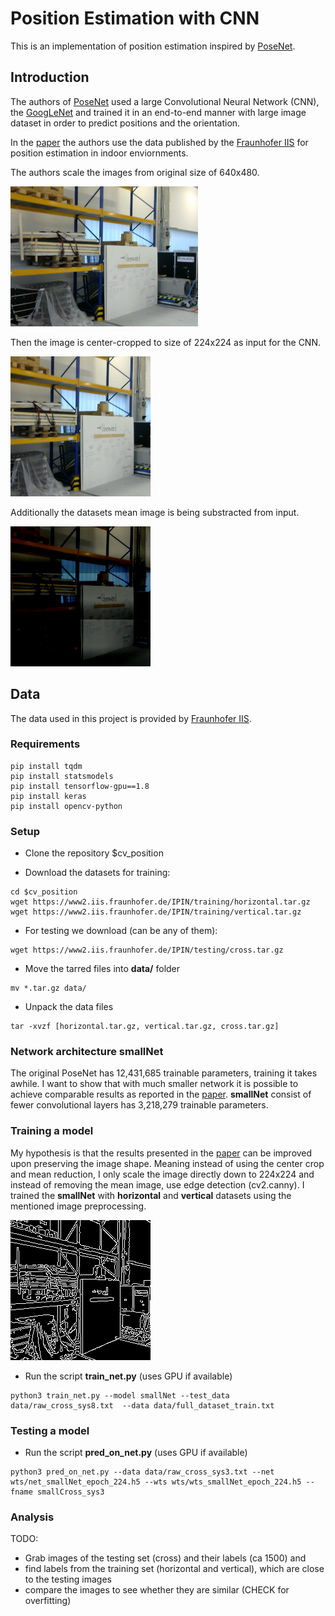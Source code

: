 # Position Estimation with CNN
This is an implementation of position estimation inspired by [PoseNet](http://mi.eng.cam.ac.uk/projects/relocalisation/).

## Introduction
 The authors of [PoseNet](https://www.cv-foundation.org/openaccess/content_iccv_2015/papers/Kendall_PoseNet_A_Convolutional_ICCV_2015_paper.pdf) used a large Convolutional Neural Network (CNN), the [GoogLeNet](https://www.cs.unc.edu/~wliu/papers/GoogLeNet.pdf) and trained it in an end-to-end manner with large image dataset in order to predict positions and the orientation.
 
 In the [paper](https://www.mad.tf.fau.de/files/2018/07/Evaluation-Criteria-for-Inside-Out-Indoor-Positioning-Systems-based-on-Machine-Learning.pdf) the authors use the data published by the [Fraunhofer IIS](https://www.iis.fraunhofer.de/en/ff/lv/dataanalytics/tech/opt/warehouse.html) for position estimation in indoor enviornments. 

The authors scale the images from original size of 640x480. 

![Initial image](/pictures/img2.png)

Then the image is center-cropped to size of 224x224 as input for the CNN.

![Center cropped](/pictures/img3.png)

Additionally the datasets mean image is being substracted from input.

![Final image](/pictures/img4.png)

## Data
The data used in this project is provided by [Fraunhofer IIS](https://www.iis.fraunhofer.de/en/ff/lv/dataanalytics/tech/opt/warehouse.html).

### Requirements
```
pip install tqdm
pip install statsmodels
pip install tensorflow-gpu==1.8
pip install keras
pip install opencv-python
```
### Setup
* Clone the repository $cv_position

* Download the datasets for training:
```
cd $cv_position
wget https://www2.iis.fraunhofer.de/IPIN/training/horizontal.tar.gz
wget https://www2.iis.fraunhofer.de/IPIN/training/vertical.tar.gz
```
* For testing we download (can be any of them):
```
wget https://www2.iis.fraunhofer.de/IPIN/testing/cross.tar.gz
```
* Move the tarred files into **data/** folder
```
mv *.tar.gz data/
```
* Unpack the data files
```
tar -xvzf [horizontal.tar.gz, vertical.tar.gz, cross.tar.gz]
```
### Network architecture smallNet
The original PoseNet has 12,431,685 trainable parameters, training it takes awhile. I want to show that with much smaller network it is possible to achieve comparable results as reported in the [paper](https://www.mad.tf.fau.de/files/2018/07/Evaluation-Criteria-for-Inside-Out-Indoor-Positioning-Systems-based-on-Machine-Learning.pdf).
**smallNet** consist of fewer convolutional layers has 3,218,279 trainable parameters.

### Training a model
My hypothesis is that the results presented in the [paper](https://www.mad.tf.fau.de/files/2018/07/Evaluation-Criteria-for-Inside-Out-Indoor-Positioning-Systems-based-on-Machine-Learning.pdf) can be improved upon preserving the image shape. Meaning instead of using the center crop and mean reduction, I only scale the image directly down to 224x224 and instead of removing the mean image, use edge detection (cv2.canny). I trained the **smallNet** with **horizontal** and **vertical** datasets using the mentioned image preprocessing.

![Proposed image](/pictures/img5.png)

* Run the script **train_net.py** (uses GPU if available)
```
python3 train_net.py --model smallNet --test_data data/raw_cross_sys8.txt  --data data/full_dataset_train.txt
```
### Testing a model

* Run the script **pred_on_net.py** (uses GPU if available)
```
python3 pred_on_net.py --data data/raw_cross_sys3.txt --net wts/net_smallNet_epoch_224.h5 --wts wts/wts_smallNet_epoch_224.h5 --fname smallCross_sys3
```

### Analysis
TODO: 
- Grab images of the testing set (cross) and their labels (ca 1500) and 
- find labels from the training set (horizontal and vertical), which are close to the testing images
- compare the images to see whether they are similar (CHECK for overfitting)
